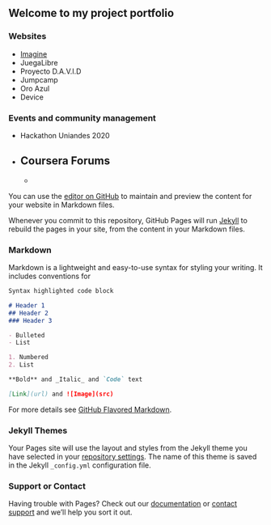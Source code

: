 ## Welcome to my project portfolio

### Websites

- [Imagine](https://imagine.uniandes.edu.co/)
- JuegaLibre 
- Proyecto D.A.V.I.D
- Jumpcamp
- Oro Azul
- Device


### Events and community management

- Hackathon Uniandes 2020 

- Coursera Forums
  - 
  - 

You can use the [editor on GitHub](https://github.com/dfcubillos10/davfercubillos/edit/main/README.md) to maintain and preview the content for your website in Markdown files.

Whenever you commit to this repository, GitHub Pages will run [Jekyll](https://jekyllrb.com/) to rebuild the pages in your site, from the content in your Markdown files.

### Markdown

Markdown is a lightweight and easy-to-use syntax for styling your writing. It includes conventions for

```markdown
Syntax highlighted code block

# Header 1
## Header 2
### Header 3

- Bulleted
- List

1. Numbered
2. List

**Bold** and _Italic_ and `Code` text

[Link](url) and ![Image](src)
```

For more details see [GitHub Flavored Markdown](https://guides.github.com/features/mastering-markdown/).

### Jekyll Themes

Your Pages site will use the layout and styles from the Jekyll theme you have selected in your [repository settings](https://github.com/dfcubillos10/davfercubillos/settings). The name of this theme is saved in the Jekyll `_config.yml` configuration file.

### Support or Contact

Having trouble with Pages? Check out our [documentation](https://docs.github.com/categories/github-pages-basics/) or [contact support](https://support.github.com/contact) and we’ll help you sort it out.
